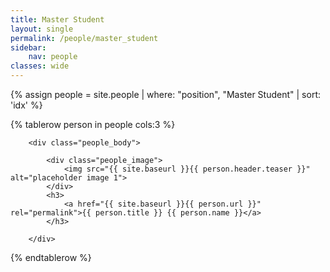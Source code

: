 ```yaml
---
title: Master Student
layout: single
permalink: /people/master_student
sidebar:
    nav: people
classes: wide
---
```

<style>

</style>

<!-- Assign and Sort collection of people -->
{% assign people = site.people | where: "position", "Master Student" | sort: 'idx' %}

<table>

{% tablerow person in people cols:3 %}

        <div class="people_body">   

            <div class="people_image">
                <img src="{{ site.baseurl }}{{ person.header.teaser }}" alt="placeholder image 1">
            </div>
            <h3>
                <a href="{{ site.baseurl }}{{ person.url }}" rel="permalink">{{ person.title }} {{ person.name }}</a>
            </h3>
            
        </div>
{% endtablerow %}

</table>

